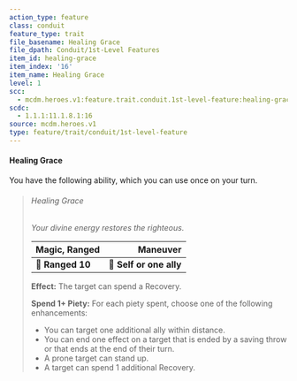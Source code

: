 ```yaml
---
action_type: feature
class: conduit
feature_type: trait
file_basename: Healing Grace
file_dpath: Conduit/1st-Level Features
item_id: healing-grace
item_index: '16'
item_name: Healing Grace
level: 1
scc:
  - mcdm.heroes.v1:feature.trait.conduit.1st-level-feature:healing-grace
scdc:
  - 1.1.1:11.1.8.1:16
source: mcdm.heroes.v1
type: feature/trait/conduit/1st-level-feature
---
```


#### Healing Grace

You have the following ability, which you can use once on your turn.

<!-- -->
> ###### Healing Grace
>
> *Your divine energy restores the righteous.*
>
> | **Magic, Ranged** |            **Maneuver** |
> | ----------------- | ----------------------: |
> | **📏 Ranged 10**  | **🎯 Self or one ally** |
>
> **Effect:** The target can spend a Recovery.
>
> **Spend 1+ Piety:** For each piety spent, choose one of the following enhancements:
>
> - You can target one additional ally within distance.
> - You can end one effect on a target that is ended by a saving throw or that ends at the end of their turn.
> - A prone target can stand up.
> - A target can spend 1 additional Recovery.
